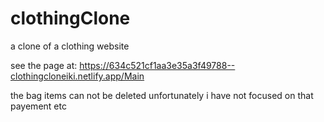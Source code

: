 # clothingClone
a clone of a clothing website

see the page at:
https://634c521cf1aa3e35a3f49788--clothingcloneiki.netlify.app/Main

the bag items can not be deleted unfortunately i have not focused on that payement etc
